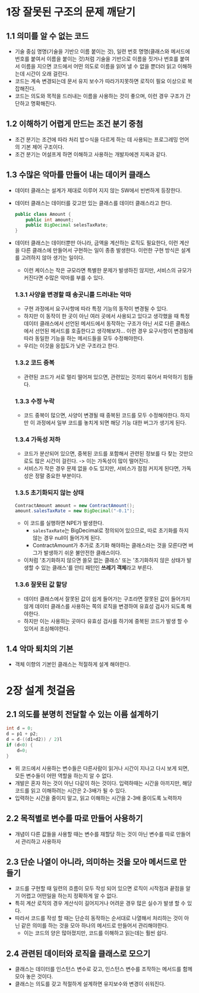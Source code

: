 # 1장 잘못된 구조의 문제 깨닫기
## 1.1 의미를 알 수 없는 코드
- 기술 중심 명명(기술을 기반으 이름 붙이는 것), 일련 번호 명명(클래스와 메서드에 번호를 붙여서 이름을 붙이는 것)처럼 기술을 기반으로 이름을 짓거나 번호를 붙여서 이름을 지으면 코드에서 어떤 의도로 이름을 읽어 낼 수 없을 뿐더러 읽고 이해하는데 시간이 오래 걸린다.
- 코드는 계속 변경되는데 문서 유지 보수가 따라가지못하면 로직이 필요 이상으로 복잡해진다.
- 코드는 의도와 목적을 드러내는 이름을 사용하는 것이 좋으며, 이런 경우 구조가 간단하고 명확해진다.


## 1.2 이해하기 어렵게 만드는 조건 분기 중첨
- 조건 분기는 조건에 따라 처리 밥ㅇ식을 다르게 하는 데 사용되는 프로그레밍 언어의 기본 제어 구조이다.
- 조건 분기는 어설프게 하면 이해하고 사용하는 개발자에겐 지옥과 같다.

## 1.3 수많은 악마를 만들어 내는 데이커 클래스
- 데이터 클래스는 설계가 제대로 이루어 지지 않는 SW에서 빈번하게 등장한다.
- 데이터 클래스는 데이터를 갖고만 있는 클래스를 데이터 클래스라고 한다.
    ``` java
    public class Amount {
        public int amount;
        public BigDecimal selesTaxRate;
    }
    ```
- 데이터 클래스는 데이터뿐만 아니라, 금액을 계산하는 로직도 필요한다, 이런 계산을 다른 클래스에 만들어서 구현하는 일이 종종 발생한다. 이런한 구현 방식은 설계를 고려하지 않아 생기는 일이다.
    - 이런 케이스는 작은 규모라면 특별한 문제가 발생하진 않지만, 서비스의 규모가 커진다면 수많은 악마를 부를 수 있다.

    ### 1.3.1 사양을 변경할 때 송곳니를 드러내는 악마
    - 구현 과정에서 요구사항에 따라 특정 기능의 동작이 변경될 수 있다.
    - 하지만 이 동작이 한 곳이 아닌 여러 곳에서 사용되고 있다고 생각했을 때 특정 데이터 클래스에서 선언된 메서드에서 동작하는 구조가 아닌 서로 다른 클래스에서 선언된 메서드를 호출한다고 생각해보자... 이런 경우 요구사항이 변경됨에 따라 동일한 기능을 하는 메서드들을 모두 수정해야한다.
    - 우리는 이것을 응집도가 낮은 구조라고 한다.

    ### 1.3.2 코드 중복
    - 관련된 코드가 서로 멀리 떨어져 있으면, 관련있는 것끼리 묶어서 파악하기 힘들다.

    ### 1.3.3 수정 누락
    - 코드 중복이 많으면, 사양이 변경될 때 중복된 코드를 모두 수정해야한다. 하지만 이 과정에서 일부 코드를 놓치게 되면 해당 기능 대한 버그가 생기게 된다.

    ### 1.3.4 가독성 저하
    - 코드가 분산되어 있으면, 중복된 코드를 포함해서 관련된 정보를 다 찾는 것만으로도 많은 시간이 걸린다. -> 이는 가독성이 많이 떨어진다.
    - 서비스가 작은 경우 문제 없을 수도 있지만, 서비스가 점점 커지게 된다면, 가독성은 정말 중요한 부분이다.

    ### 1.3.5 초기화되지 않는 상태
    ``` java
    ContractAmount amount = new ContractAmount();
    amount.salesTaxRate = new BigDecimal("-0.1");
    ```
    - 이 코드를 실행하면 NPE가 발생한다.
        - `salesTaxRate`는 BigDecimal로 정의되어 있으므로, 따로 초기화를 하지 않는 경우 null이 들어가게 된다.
        - ContractAmount가 추가로 초기화 해야하는 클래스라는 것을 모른다면 버그가 발생하기 쉬운 불안전한 클래스이다.
    - 이처럼 '초기화하지 않으면 쓸모 없는 클래스' 또는 '초기화하지 않은 상태가 발생할 수 있는 클래스'를 안티 패턴인 **쓰레기 객체**라고 부른다.

    ### 1.3.6 잘못된 값 할당
    - 데이터 클래스에서 잘못된 값이 쉽게 들어가는 구조라면 잘못된 값이 들어가지 않게 데이터 클래스를 사용하는 쪽의 로직을 변경하여 유효성 검사가 되도록 해야한다.
    - 하지만 이는 사용하는 곳마다 유효성 검사를 하기에 중복된 코드가 발생 할 수 있어서 조심해야한다.

## 1.4 악마 퇴치의 기본
- 객체 이향의 기본인 클래스는 적절하게 설계 해야한다.


# 2장 설계 첫걸음

## 2.1 의도를 분명히 전달할 수 있는 이름 설계하기
``` java
int d = 0;
d = p1 + p2;
d = d-((d1+d2)) / 2)l
if (d<0) {
    d=0;
}
```
- 위 코드에서 사용하는 변수들은 다른사람이 읽거나 시간이 지나고 다시 보게 되면, 모든 변수들이 어떤 역할을 하는지 알 수 없다.
- 개발은 혼자 하는 것이 아닌 다같이 하는 것이다. 입력하때는 시간을 아끼지만, 해당 코드를 읽고 이해하려는 시간은 2-3배가 될 수 있다.
- 입력하는 시간을 줄이지 말고, 읽고 이해하는 시간을 2-3배 줄이도록 노력하자

## 2.2 목적별로 변수를 따로 만들어 사용하기
- 개념이 다른 값들을 사용할 때는 변수를 재할당 하는 것이 아닌 변수를 따로 만들어서 관리하고 사용하자

## 2.3 단순 나열이 아니라, 의미하는 것을 모아 메서드로 만들기
- 코드를 구현할 때 일련의 흐름이 모두 작성 되어 있으면 로직이 시작점과 끝점을 알기 어렵고 어떤일을 하는지 정확하게 알 수 없다.
- 특히 계산 로직의 경우 게산식이 길어지거나 어려운 경우 많은 실수가 발생 할 수 있다.
- 따라서 코드를 작성 할 때는 단순히 동작하는 순서대로 나열해서 처리하는 것이 아닌 같은 의미를 하는 것을 모아 하나의 메서드로 만들어서 관리해야한다.
    - 이는 코드의 양은 많아졌지만, 코드를 이해하고 읽는데는 훨씬 쉽다.

## 2.4 관련된 데이터와 로직을 클래스로 모으기
- 클래스는 데이터를 인스턴스 변수로 갖고, 인스턴스 변수를 조작하는 메서드를 함께 모아 놓은 것이다.
- 클래스는 의도를 갖고 적절하게 설계하면 유지보수와 변경이 쉬워진다.
